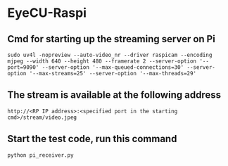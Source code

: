 # EyeCU-Raspi
## Cmd for starting up the streaming server on Pi
```sudo uv4l -nopreview --auto-video_nr --driver raspicam --encoding mjpeg --width 640 --height 480 --framerate 2 --server-option '--port=9090' --server-option '--max-queued-connections=30' --server-option '--max-streams=25' --server-option '--max-threads=29'```
## The stream is available at the following address
```http://<RP IP address>:<specified port in the starting cmd>/stream/video.jpeg```
## Start the test code, run this command
```python pi_receiver.py```
